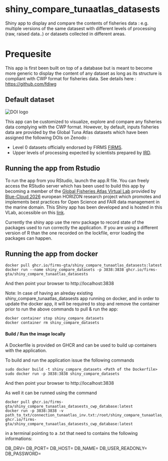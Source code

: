 # shiny_compare_tunaatlas_datasests

Shiny app to display and compare the contents of fisheries data : e.g. multiple versions of the same datasest with different levels of processing (raw, raised data..) or datasets collected in different areas.


# Prequesite

This app is first been built on top of a database but is meant to become more generic to display the content of any dataset as long as its structure is compliant with CWP format for fisheries data.  See details here : https://github.com/fdiwg 

## Default dataset


![DOI logo](https://upload.wikimedia.org/wikipedia/commons/1/11/DOI_logo.svg)

This app can be customized to visualize, explore and compare any fisheries data complying with the CWP format. However, by default, inputs fisheries data are provided by the Global Tuna Atlas datasets which have been assigned the following DOIs on Zenodo :
 - Level 0 datasets officially endorsed by FIRMS [FIRMS](https://zenodo.org/search?q=metadata.creators.person_or_org.name%3A%22FIRMS%20Global%20Tuna%20Atlas%20Technical%20Working%20Group%22&l=list&p=1&s=10&sort=bestmatch).
  - Upper levels of processing expected by scientists prepared by [IRD](https://zenodo.org/records/14184244).

## Running the app from Rstudio

To run the app from you RStudio, launch the app.R file. You can freely access the RStudio server which has been used to build this app by becoming a member of the [Global Fisheries Atlas Virtual Lab](https://blue-cloud.d4science.org/group/globalfisheriesatlas) provided by [Blue-Cloud 2026](https://blue-cloud.d4science.org) european HORIZON research project which promotes and implements best practices for Open Science and FAIR data management in the marine domain. This Shiny app has been developed and is hosted in this VLab, accessible on this [link](https://shinyproxy.d4science.org/app/compare-tunaatlas-datasets-dev).

Currently the shiny app use the renv package to record state of the packages used to run correctly the application. If you are using a different version of R than the one recorded on the lockfile, error loading the packages can happen.

## Running the app from docker

```
docker pull ghcr.io/firms-gta/shiny_compare_tunaatlas_datasests:latest
docker run --name shiny_compare_datasets -p 3838:3838 ghcr.io/firms-gta/shiny_compare_tunaatlas_datasests
```

And then point your browser to http://localhost:3838

Note: In case of having an alreday existing shiny_compare_tunaatlas_datasests app running on docker, and in order to update the docker app, it will be required to stop and remove the container prior to run the above commands to pull & run the app:

```
docker container stop shiny_compare_datasets
docker container rm shiny_compare_datasets
```

#### Build / Run the image locally

A Dockerfile is provided on GHCR and can be used to build up containers with the application.

To build and run the application issue the following commands
```
sudo docker build -t shiny_compare_datasets <Path of the Dockerfile>
sudo docker run -p 3838:3838 shiny_compare_datasets
```

And then point your browser to http://localhost:3838

As well it can be runned using the command 

```
docker pull ghcr.io/firms-gta/shiny_compare_tunaatlas_datasests_cwp_database:latest
docker run -p 3838:3838 -v path_to_txt/connection_tunaatlas_inv.txt:/root/shiny_compare_tunaatlas_datasests/connection_tunaatlas_inv.txt ghcr.io/firms-gta/shiny_compare_tunaatlas_datasests_cwp_database:latest
```

in a terminal pointing to a .txt that need to contains the following informations:

DB_DRV=
DB_PORT=
DB_HOST=
DB_NAME=
DB_USER_READONLY=
DB_PASSWORD=
